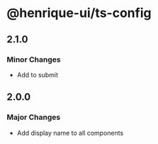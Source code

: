 # @henrique-ui/ts-config

## 2.1.0

### Minor Changes

- Add to submit

## 2.0.0

### Major Changes

- Add display name to all components
